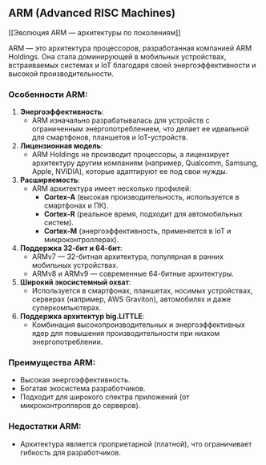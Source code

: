 ## **ARM (Advanced RISC Machines)**

[[Эволюция ARM — архитектуры по поколениям]]

ARM — это архитектура процессоров, разработанная компанией ARM Holdings. Она стала доминирующей в мобильных устройствах, встраиваемых системах и IoT благодаря своей энергоэффективности и высокой производительности.
### **Особенности ARM:**
1. **Энергоэффективность**:
    - ARM изначально разрабатывалась для устройств с ограниченным энергопотреблением, что делает ее идеальной для смартфонов, планшетов и IoT-устройств.
2. **Лицензионная модель**:
    - ARM Holdings не производит процессоры, а лицензирует архитектуру другим компаниям (например, Qualcomm, Samsung, Apple, NVIDIA), которые адаптируют ее под свои нужды.
3. **Расширяемость**:
    - ARM архитектура имеет несколько профилей:
        - **Cortex-A** (высокая производительность, используется в смартфонах и ПК).
        - **Cortex-R** (реальное время, подходит для автомобильных систем).
        - **Cortex-M** (энергоэффективность, применяется в IoT и микроконтроллерах).
4. **Поддержка 32-бит и 64-бит**:
    - ARMv7 — 32-битная архитектура, популярная в ранних мобильных устройствах.
    - ARMv8 и ARMv9 — современные 64-битные архитектуры.
5. **Широкий экосистемный охват**:
    - Используется в смартфонах, планшетах, носимых устройствах, серверах (например, AWS Graviton), автомобилях и даже суперкомпьютерах.
6. **Поддержка архитектур big.LITTLE**:
    - Комбинация высокопроизводительных и энергоэффективных ядер для повышения производительности при низком энергопотреблении.
### **Преимущества ARM:**
- Высокая энергоэффективность.
- Богатая экосистема разработчиков.
- Подходит для широкого спектра приложений (от микроконтроллеров до серверов).

### **Недостатки ARM:**
- Архитектура является проприетарной (платной), что ограничивает гибкость для разработчиков.